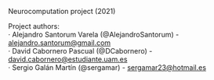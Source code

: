 Neurocomputation project (2021)

Project authors:<br>
  · Alejandro Santorum Varela (@AlejandroSantorum) - alejandro.santorum@gmail.com<br>
  · David Cabornero Pascual (@DCabornero) - david.cabornero@estudiante.uam.es<br>
  · Sergio Galán Martín (@sergamar) - sergamar23@hotmail.es<br>